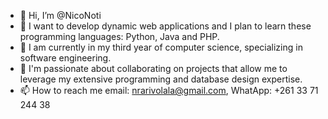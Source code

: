 - 👋 Hi, I’m @NicoNoti
- 👀 I want to develop dynamic web applications and I plan to learn these programming languages: Python, Java and PHP.
- 🌱 I am currently in my third year of computer science, specializing in software engineering. 
- 💞️ I'm passionate about collaborating on projects that allow me to leverage my extensive programming and database design expertise.
- 📫 How to reach me email: nrarivolala@gmail.com, WhatApp: +261 33 71 244 38

<!---
NicoNoti/NicoNoti is a ✨ special ✨ repository because its `README.md` (this file) appears on your GitHub profile.
You can click the Preview link to take a look at your changes.
--->
